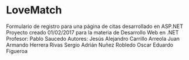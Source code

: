 # LoveMatch
Formulario de registro para una página de citas desarrollado en ASP.NET
Proyecto creado 01/02/2017 para la materia de Desarrollo Web en .NET
Profesor: Pablo Saucedo
Autores: Jesús Alejandro Carrillo Arreola 
         Juan Armando Herrera Rivas
         Sergio Adrián Nuñez Robledo
         Oscar Eduardo Figueroa
